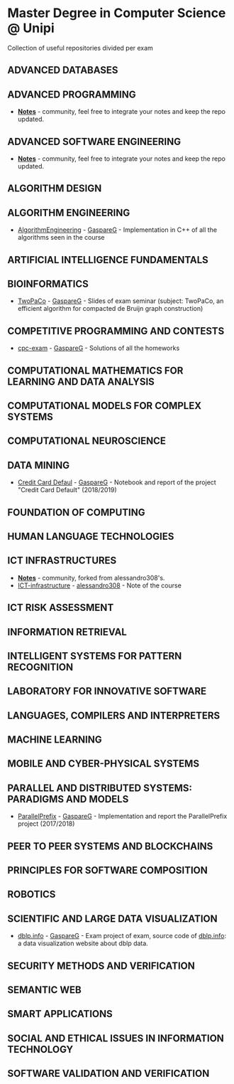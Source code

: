 # Master Degree in Computer Science @ Unipi
Collection of useful repositories divided per exam

ADVANCED DATABASES
-------------------

ADVANCED PROGRAMMING
--------------------
- [**Notes**](https://github.com/md-cs-student-unipi/Advanced-Programming) - community, feel free to integrate your notes and keep the repo updated.

ADVANCED SOFTWARE ENGINEERING
-----------------------------
- [**Notes**](https://github.com/md-cs-student-unipi/Advanced-Software-Engineering) - community, feel free to integrate your notes and keep the repo updated.

ALGORITHM DESIGN
-------------------

ALGORITHM ENGINEERING
-------------------

- [AlgorithmEngineering](https://github.com/GaspareG/AlgorithmEngineering) - [GaspareG](https://github.com/GaspareG) - Implementation in C++ of all the algorithms seen in the course

ARTIFICIAL INTELLIGENCE FUNDAMENTALS
-------------------

BIOINFORMATICS
-------------------

- [TwoPaCo](https://github.com/GaspareG/TwoPaCoPresentation) - [GaspareG](https://github.com/GaspareG) - Slides of exam seminar (subject: TwoPaCo, an efficient algorithm for compacted de Bruijn graph construction)

COMPETITIVE PROGRAMMING AND CONTESTS
-------------------

- [cpc-exam](https://github.com/GaspareG/cpc-exam) - [GaspareG](https://github.com/GaspareG) - Solutions of all the homeworks

COMPUTATIONAL MATHEMATICS FOR LEARNING AND DATA ANALYSIS
-------------------

COMPUTATIONAL MODELS FOR COMPLEX SYSTEMS
-------------------

COMPUTATIONAL NEUROSCIENCE
-------------------

DATA MINING
-------------------

- [Credit Card Defaul](https://github.com/GaspareG/DMUniPi) - [GaspareG](https://github.com/GaspareG) - Notebook and report of the project "Credit Card Default" (2018/2019)

FOUNDATION OF COMPUTING
-------------------

HUMAN LANGUAGE TECHNOLOGIES
-------------------

ICT INFRASTRUCTURES
-------------------
- [**Notes**](https://md-cs-student-unipi.github.io/ict-infrastructures/) - community, forked from alessandro308's.
- [ICT-infrastructure](https://github.com/alessandro308/ICT-infrastructure) - [alessandro308](https://github.com/alessandro308) - Note of the course

ICT RISK ASSESSMENT
-------------------

INFORMATION RETRIEVAL
-------------------

INTELLIGENT SYSTEMS FOR PATTERN RECOGNITION
-------------------

LABORATORY FOR INNOVATIVE SOFTWARE
-------------------

LANGUAGES, COMPILERS AND INTERPRETERS
-------------------

MACHINE LEARNING
-------------------

MOBILE AND CYBER-PHYSICAL SYSTEMS
-------------------

PARALLEL AND DISTRIBUTED SYSTEMS: PARADIGMS AND MODELS
-------------------

- [ParallelPrefix](https://github.com/GaspareG/ParallelPrefix) - [GaspareG](https://github.com/GaspareG) - Implementation and report the ParallelPrefix project (2017/2018)

PEER TO PEER SYSTEMS AND BLOCKCHAINS
-------------------

PRINCIPLES FOR SOFTWARE COMPOSITION
-------------------

ROBOTICS
-------------------

SCIENTIFIC AND LARGE DATA VISUALIZATION
-------------------

- [dblp.info](https://github.com/GaspareG/dblp.info) - [GaspareG](https://github.com/GaspareG) - Exam project of exam, source code of [dblp.info](https://dblp.info): a data visualization website about dblp data.

SECURITY METHODS AND VERIFICATION
-------------------

SEMANTIC WEB
-------------------

SMART APPLICATIONS
-------------------

SOCIAL AND ETHICAL ISSUES IN INFORMATION TECHNOLOGY
-------------------

SOFTWARE VALIDATION AND VERIFICATION
-------------------


